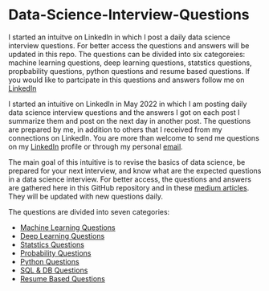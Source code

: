 # Data-Science-Interview-Questions
I started an intuitve on LinkedIn in which I post a daily data science interview questions. For better access the questions and answers will be updated in this repo.
The questions can be divided into six categoreies: machine learning questions, deep learning questions, statstics questions, propbability questions, python questions and resume based questions.  If you would like to partcipate in this questions and answers follow me on [LinkedIn](https://www.linkedin.com/in/youssef-hosni-b2960b135/)


I started an intuitive on LinkedIn in May 2022 in which I am posting daily data science interview questions and the answers I got on each post I summarize them and post on the next day in another post. The questions are prepared by me, in addition to others that I received from my connections on LinkedIn. You are more than welcome to send me questions on my [LinkedIn](https://www.linkedin.com/in/youssef-hosni-b2960b135/) profile or through my personal [email](Youssef.Hosni95@outlook.com).

The main goal of this intuitive is to revise the basics of data science, be prepared for your next interview, and know what are the expected questions in a data science interview. For better access, the questions and answers are gathered here in this GitHub repository and in these [medium articles](https://youssefraafat57.medium.com/list/data-science-interview-questions-6789a80bdb14). They will be updated with new questions daily.

The questions are divided into seven categories:

* [Machine Learning Questions](https://github.com/youssefHosni/Data-Science-Interview-Questions/blob/main/Machine%20Learning%20Questions.md)
* [Deep Learning Questions](https://github.com/youssefHosni/Data-Science-Interview-Questions/blob/main/Deep%20Learning%20Questions.md) 
* [Statstics Questions](https://github.com/youssefHosni/Data-Science-Interview-Questions/blob/main/Statistics%20Questions.md) 
* [Probability Questions](https://github.com/youssefHosni/Data-Science-Interview-Questions/blob/main/Probability%20Questions.md) 
* [Python Questions](https://github.com/youssefHosni/Data-Science-Interview-Questions/blob/main/Python%20Questions.md)
* [SQL & DB Questions](https://github.com/youssefHosni/Data-Science-Interview-Questions/blob/main/SQL%20&%20DB%20Questions.md)
* [Resume Based Questions](https://github.com/youssefHosni/Data-Science-Interview-Questions/blob/main/Resume%20Based%20Questions.md)
